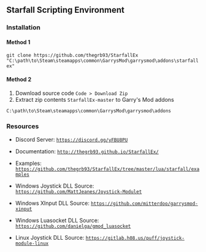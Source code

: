 Starfall Scripting Environment
----------
### Installation

#### Method 1

`git clone https://github.com/thegrb93/StarfallEx "C:\path\to\Steam\steamapps\common\GarrysMod\garrysmod\addons\starfallex"`

#### Method 2
1. Download source code `Code > Download Zip`
2. Extract zip contents `StarfallEx-master` to Garry's Mod addons

```
C:\path\to\Steam\steamapps\common\GarrysMod\garrysmod\addons
```

### Resources

- Discord Server: [`https://discord.gg/yFBU8PU`](https://discord.gg/yFBU8PU)
- Documentation: [`http://thegrb93.github.io/StarfallEx/`](http://thegrb93.github.io/StarfallEx/)
- Examples: [`https://github.com/thegrb93/StarfallEx/tree/master/lua/starfall/examples`](https://github.com/thegrb93/StarfallEx/tree/master/lua/starfall/examples)


- Windows Joystick DLL Source: [`https://github.com/MattJeanes/Joystick-Modulet`](https://github.com/MattJeanes/Joystick-Module)
- Windows XInput DLL Source: [`https://github.com/mitterdoo/garrysmod-xinput`](https://github.com/mitterdoo/garrysmod-xinput)
- Windows Luasocket DLL Source: [`https://github.com/danielga/gmod_luasocket`](https://github.com/danielga/gmod_luasocket)
- Linux Joystick DLL Source: [`https://gitlab.h08.us/puff/joystick-module-linux`](https://gitlab.h08.us/puff/joystick-module-linux)
